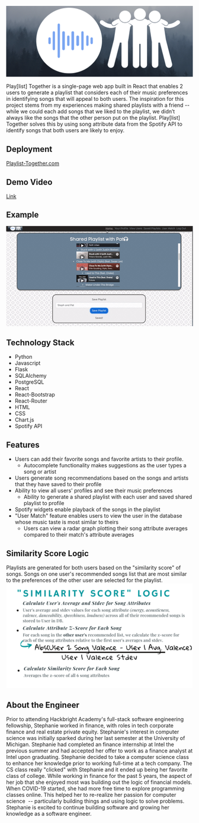 ![alt text](static/img/wide-logo.png)

Play[list] Together is a single-page web app built in React that enables 2 users to generate a playlist that considers each of their music preferences in identifying songs that will appeal to both users. The inspiration for this project stems from my experiences making shared playlists with a friend -- while we could each add songs that we liked to the playlist, we didn’t always like the songs that the other person put on the playlist. Play[list] Together solves this by using song attribute data from the Spotify API to identify songs that both users are likely to enjoy. 

## Deployment
[Playlist-Together.com](http://playlist-together.com/)

## Demo Video
[Link](https://www.youtube.com/watch?v=Ua2aOYD788Q)

## Example
![alt text](static/img/playlist-gif.gif)

## Technology Stack
- Python
- Javascript
- Flask
- SQLAlchemy
- PostgreSQL
- React
- React-Bootstrap
- React-Router
- HTML
- CSS
- Chart.js
- Spotify API

## Features
- Users can add their favorite songs and favorite artists to their profile.
    - Autocomplete functionality makes suggestions as the user types a song or artist
- Users generate song recommendations based on the songs and artists that they have saved to their profile
- Ability to view all users' profiles and see their music preferences
    - Ability to generate a shared playlist with each user and saved shared playlist to profile
- Spotify widgets enable playback of the songs in the playlist
- "User Match" feature enables users to view the user in the database whose music taste is most similar to theirs
    - Users can view a radar graph plotting their song attribute averages compared to their match's attribute averages

## Similarity Score Logic
Playlists are generated for both users based on the "similarity score" of songs. Songs on one user's recommended songs list that are most similar to the preferences of the other user are selected for the playlist.
![alt text](static/img/logic.png)


## About the Engineer
Prior to attending Hackbright Academy's full-stack software engineering fellowship, Stephanie worked in finance, with roles in tech corporate finance and real estate private equity. Stephanie's interest in computer science was initially sparked during her last semester at the University of Michigan. Stephanie had completed an finance internship at Intel the previous summer and had accepted her offer to work as a finance analyst at Intel upon graduating. Stephanie decided to take a computer science class to enhance her knowledge prior to working full-time at a tech company. The CS class really "clicked" with Stephanie and it ended up being her favorite class of college. While working in finance for the past 5 years, the aspect of her job that she enjoyed most was building out the logic of financial models. When COVID-19 started, she had more free time to explore programming classes online. This helped her to re-realize her passion for computer science  -- particularly building things and using logic to solve problems. Stephanie is excited to continue building software and growing her knowledge as a software engineer.
